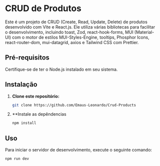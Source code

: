 # CRUD de Produtos

Este é um projeto de CRUD (Create, Read, Update, Delete) de produtos desenvolvido com Vite e React.js. Ele utiliza várias bibliotecas para facilitar o desenvolvimento, incluindo toast, Zod, react-hook-forms, MUI (Material-UI) com o motor de estilos MUI-Styles-Engine, tooltips, Phosphor Icons, react-router-dom, mui-datagrid, axios e Tailwind CSS com Prettier.

## Pré-requisitos

Certifique-se de ter o Node.js instalado em seu sistema.

## Instalação

1. **Clone este repositório:**

   ```bash
   git clone https://github.com/Emaus-Leonardo/Crud-Products

2. **Instale as depêndencias

   ```bash
   npm install

## Uso

Para iniciar o servidor de desenvolvimento, execute o seguinte comando:

   ```bash
   npm run dev
